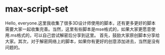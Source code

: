 # max-script-set
Hello, everyone.这里我收集了很多3D设计师使用的脚本，还有更多更好的脚本需要大家一起收集完善。当然，这里有些脚本是mse格式的，如果大家更愿意使用.ms格式的，可以自己尝试解密后分享到这里。
首先，鼓励大家原创脚本分享给大家。其次，对于解密网络上的脚本，如果你有更好的创意添加进去，当然是没有问题的。
